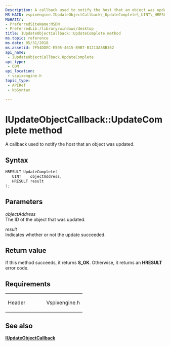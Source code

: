 ```yaml
---
Description: A callback used to notify the host that an object was updated.
MS-HAID: vspixengine.IUpdateObjectCallback\_UpdateComplete\_UINT\_HRESULT
MSHAttr:
- PreferredSiteName:MSDN
- PreferredLib:/library/windows/desktop
title: IUpdateObjectCallback::UpdateComplete method
ms.topic: reference
ms.date: 05/31/2018
ms.assetid: 7F54DDEC-E595-4615-B9B7-B1213A58B362
api_name: 
 - IUpdateObjectCallback.UpdateComplete
api_type: 
 - COM
api_location: 
 - vspixengine.h
topic_type: 
 - APIRef
 - kbSyntax

---
```


# <span id="vspixengine.iupdateobjectcallback_updatecomplete_uint_hresult"></span>IUpdateObjectCallback::UpdateComplete method

A callback used to notify the host that an object was updated.

## Syntax


```C++
HRESULT UpdateComplete(
   UINT    objectAddress,
   HRESULT result
);
```

## Parameters

*objectAddress*   
The ID of the object that was updated.

*result*   
Indicates whether or not the update succeeded.

## Return value

If this method succeeds, it returns **S\_OK**. Otherwise, it returns an **HRESULT** error code.

## Requirements

<table><colgroup><col style="width: 50%" /><col style="width: 50%" /></colgroup><tbody><tr class="odd"><td><p>Header</p></td><td>Vspixengine.h</td></tr></tbody></table>

## <span id="see_also"></span>See also

[**IUpdateObjectCallback**](/windows/desktop/direct3dtools/iupdateobjectcallback)

 

 